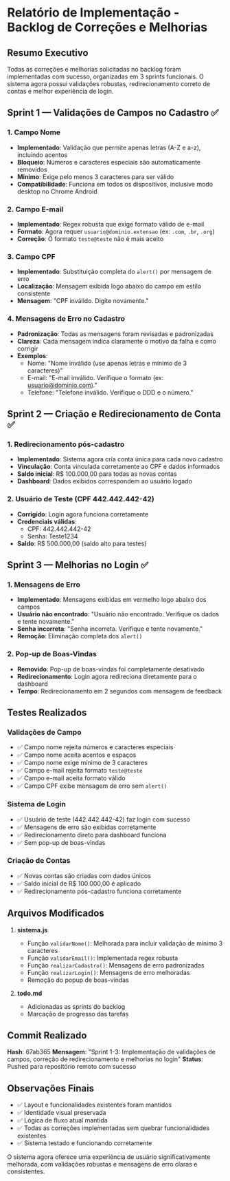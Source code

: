 # Relatório de Implementação - Backlog de Correções e Melhorias

## Resumo Executivo

Todas as correções e melhorias solicitadas no backlog foram implementadas com sucesso, organizadas em 3 sprints funcionais. O sistema agora possui validações robustas, redirecionamento correto de contas e melhor experiência de login.

## Sprint 1 — Validações de Campos no Cadastro ✅

### 1. Campo Nome
- **Implementado**: Validação que permite apenas letras (A-Z e a-z), incluindo acentos
- **Bloqueio**: Números e caracteres especiais são automaticamente removidos
- **Mínimo**: Exige pelo menos 3 caracteres para ser válido
- **Compatibilidade**: Funciona em todos os dispositivos, inclusive modo desktop no Chrome Android

### 2. Campo E-mail
- **Implementado**: Regex robusta que exige formato válido de e-mail
- **Formato**: Agora requer `usuario@dominio.extensao` (ex: `.com`, `.br`, `.org`)
- **Correção**: O formato `teste@teste` não é mais aceito

### 3. Campo CPF
- **Implementado**: Substituição completa do `alert()` por mensagem de erro
- **Localização**: Mensagem exibida logo abaixo do campo em estilo consistente
- **Mensagem**: "CPF inválido. Digite novamente."

### 4. Mensagens de Erro no Cadastro
- **Padronização**: Todas as mensagens foram revisadas e padronizadas
- **Clareza**: Cada mensagem indica claramente o motivo da falha e como corrigir
- **Exemplos**:
  - Nome: "Nome inválido (use apenas letras e mínimo de 3 caracteres)"
  - E-mail: "E-mail inválido. Verifique o formato (ex: usuario@dominio.com)."
  - Telefone: "Telefone inválido. Verifique o DDD e o número."

## Sprint 2 — Criação e Redirecionamento de Conta ✅

### 1. Redirecionamento pós-cadastro
- **Implementado**: Sistema agora cria conta única para cada novo cadastro
- **Vinculação**: Conta vinculada corretamente ao CPF e dados informados
- **Saldo inicial**: R$ 100.000,00 para todas as novas contas
- **Dashboard**: Dados exibidos correspondem ao usuário logado

### 2. Usuário de Teste (CPF 442.442.442-42)
- **Corrigido**: Login agora funciona corretamente
- **Credenciais válidas**:
  - CPF: 442.442.442-42
  - Senha: Teste1234
- **Saldo**: R$ 500.000,00 (saldo alto para testes)

## Sprint 3 — Melhorias no Login ✅

### 1. Mensagens de Erro
- **Implementado**: Mensagens exibidas em vermelho logo abaixo dos campos
- **Usuário não encontrado**: "Usuário não encontrado. Verifique os dados e tente novamente."
- **Senha incorreta**: "Senha incorreta. Verifique e tente novamente."
- **Remoção**: Eliminação completa dos `alert()`

### 2. Pop-up de Boas-Vindas
- **Removido**: Pop-up de boas-vindas foi completamente desativado
- **Redirecionamento**: Login agora redireciona diretamente para o dashboard
- **Tempo**: Redirecionamento em 2 segundos com mensagem de feedback

## Testes Realizados

### Validações de Campo
- ✅ Campo nome rejeita números e caracteres especiais
- ✅ Campo nome aceita acentos e espaços
- ✅ Campo nome exige mínimo de 3 caracteres
- ✅ Campo e-mail rejeita formato `teste@teste`
- ✅ Campo e-mail aceita formato válido
- ✅ Campo CPF exibe mensagem de erro sem `alert()`

### Sistema de Login
- ✅ Usuário de teste (442.442.442-42) faz login com sucesso
- ✅ Mensagens de erro são exibidas corretamente
- ✅ Redirecionamento direto para dashboard funciona
- ✅ Sem pop-up de boas-vindas

### Criação de Contas
- ✅ Novas contas são criadas com dados únicos
- ✅ Saldo inicial de R$ 100.000,00 é aplicado
- ✅ Redirecionamento pós-cadastro funciona corretamente

## Arquivos Modificados

1. **sistema.js**
   - Função `validarNome()`: Melhorada para incluir validação de mínimo 3 caracteres
   - Função `validarEmail()`: Implementada regex robusta
   - Função `realizarCadastro()`: Mensagens de erro padronizadas
   - Função `realizarLogin()`: Mensagens de erro melhoradas
   - Remoção do popup de boas-vindas

2. **todo.md**
   - Adicionadas as sprints do backlog
   - Marcação de progresso das tarefas

## Commit Realizado

**Hash**: 67ab365
**Mensagem**: "Sprint 1-3: Implementação de validações de campos, correção de redirecionamento e melhorias no login"
**Status**: Pushed para repositório remoto com sucesso

## Observações Finais

- ✅ Layout e funcionalidades existentes foram mantidos
- ✅ Identidade visual preservada
- ✅ Lógica de fluxo atual mantida
- ✅ Todas as correções implementadas sem quebrar funcionalidades existentes
- ✅ Sistema testado e funcionando corretamente

O sistema agora oferece uma experiência de usuário significativamente melhorada, com validações robustas e mensagens de erro claras e consistentes.


